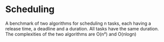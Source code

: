 # Scheduling
A benchmark of two algorithms for scheduling n tasks, each having a release time, a deadline and a duration. All tasks have the same duration. The complexities of the two algorithms are O(n²) and O(nlogn)
